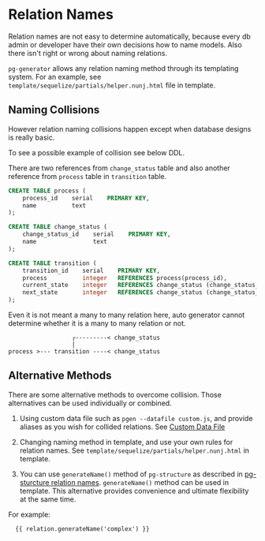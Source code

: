# Relation Names

Relation names are not easy to determine automatically, because every db admin or developer have their own decisions how to name models. Also there isn't right or wrong about naming relations.

`pg-generator` allows any relation naming method through its templating system. For an example, see `template/sequelize/partials/helper.nunj.html` file in template.

## Naming Collisions

However relation naming collisions happen except when database designs is really basic.

To see a possible example of collision see below DDL.

There are two references from `change_status` table and also another reference from `process` table in `transition` table.

```sql
CREATE TABLE process (
    process_id    serial    PRIMARY KEY,
    name          text
);

CREATE TABLE change_status (
    change_status_id    serial    PRIMARY KEY,
    name                text
);

CREATE TABLE transition (
    transition_id    serial    PRIMARY KEY,
    process          integer   REFERENCES process(process_id),
    current_state    integer   REFERENCES change_status (change_status_id),
    next_state       integer   REFERENCES change_status (change_status_id)
);
```

Even it is not meant a many to many relation here, auto generator cannot determine whether it is a many to many relation or not.

```
                  ┌---------< change_status
                  |
process >--- transition ----< change_status

```

## Alternative Methods

There are some alternative methods to overcome collision. Those alternatives can be used individually or combined.

1. Using custom data file such as `pgen --datafile custom.js`, and provide aliases as you wish for collided relations. See [Custom Data File](/template/directories-files/#custom-data-file)

1. Changing naming method in template, and use your own rules for relation names. See `template/sequelize/partials/helper.nunj.html` in template.

1. You can use `generateName()` method of `pg-structure` as described in [pg-sturcture relation names](http://www.pg-structure.com/relation-names/). `generateName()` method can be used in template. This alternative provides convenience and ultimate flexibility at the same time.

  For example:
  
  ```
    {{ relation.generateName('complex') }}
  ```
